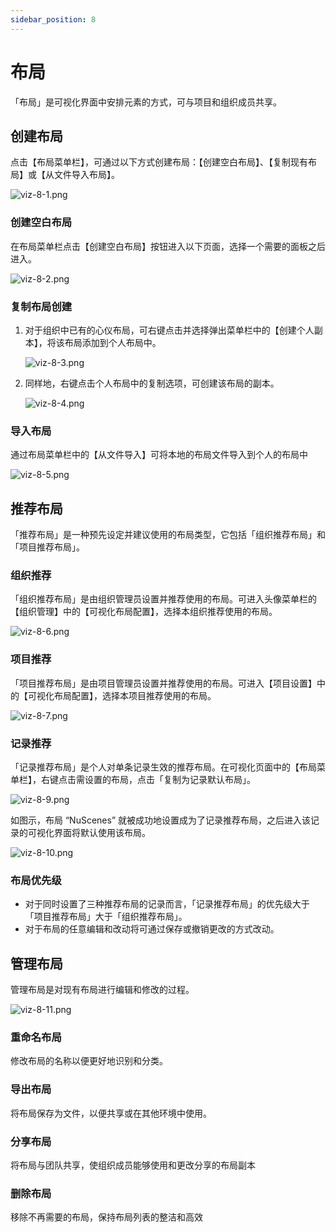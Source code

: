 ```yaml
---
sidebar_position: 8
---
```


# 布局

「布局」是可视化界面中安排元素的方式，可与项目和组织成员共享。

## 创建布局

点击【布局菜单栏】，可通过以下方式创建布局：【创建空白布局】、【复制现有布局】或【从文件导入布局】。

![viz-8-1.png](../img/viz-8-1.png)

### 创建空白布局

在布局菜单栏点击【创建空白布局】按钮进入以下页面，选择一个需要的面板之后进入。
 
![viz-8-2.png](../img/viz-8-2.png)

### 复制布局创建

1. 对于组织中已有的心仪布局，可右键点击并选择弹出菜单栏中的【创建个人副本】，将该布局添加到个人布局中。
 
   ![viz-8-3.png](../img/viz-8-3.png)

2. 同样地，右键点击个人布局中的复制选项，可创建该布局的副本。
  
   ![viz-8-4.png](../img/viz-8-4.png)

### 导入布局

通过布局菜单栏中的【从文件导入】可将本地的布局文件导入到个人的布局中
  
   ![viz-8-5.png](../img/viz-8-5.png)

## 推荐布局

「推荐布局」是一种预先设定并建议使用的布局类型，它包括「组织推荐布局」和「项目推荐布局」。

### 组织推荐

「组织推荐布局」是由组织管理员设置并推荐使用的布局。可进入头像菜单栏的【组织管理】中的【可视化布局配置】，选择本组织推荐使用的布局。
   
   ![viz-8-6.png](../img/viz-8-6.png)


### 项目推荐

「项目推荐布局」是由项目管理员设置并推荐使用的布局。可进入【项目设置】中的【可视化布局配置】，选择本项目推荐使用的布局。

   ![viz-8-7.png](../img/viz-8-7.png)

### 记录推荐

「记录推荐布局」是个人对单条记录生效的推荐布局。在可视化页面中的【布局菜单栏】，右键点击需设置的布局，点击「复制为记录默认布局」。

   ![viz-8-9.png](../img/viz-8-9.png)
   
如图示，布局 “NuScenes” 就被成功地设置成为了记录推荐布局，之后进入该记录的可视化界面将默认使用该布局。
 
   ![viz-8-10.png](../img/viz-8-10.png)

### 布局优先级

- 对于同时设置了三种推荐布局的记录而言，「记录推荐布局」的优先级大于「项目推荐布局」大于「组织推荐布局」。
- 对于布局的任意编辑和改动将可通过保存或撤销更改的方式改动。
  
## 管理布局

管理布局是对现有布局进行编辑和修改的过程。
 
   ![viz-8-11.png](../img/viz-8-11.png)
   
### 重命名布局

修改布局的名称以便更好地识别和分类。

### 导出布局

将布局保存为文件，以便共享或在其他环境中使用。

### 分享布局

将布局与团队共享，使组织成员能够使用和更改分享的布局副本

### 删除布局


移除不再需要的布局，保持布局列表的整洁和高效
